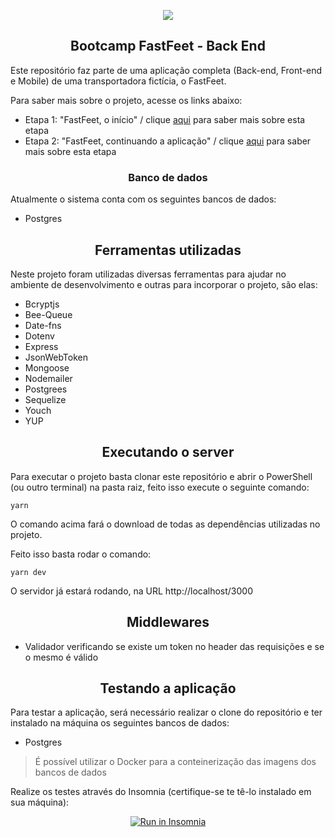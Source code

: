 <p align="center">
<img src="https://user-images.githubusercontent.com/7776944/73502355-851b9c00-43a7-11ea-8f9e-64de2e46010a.png"/>
</p>

<h2 align="center">
Bootcamp FastFeet - Back End
</h2>

Este repositório faz parte de uma aplicação completa (Back-end, Front-end e Mobile) de uma transportadora fictícia, o FastFeet.

Para saber mais sobre o projeto, acesse os links abaixo:

- Etapa 1: "FastFeet, o início" / clique <a href="https://github.com/Rocketseat/bootcamp-gostack-desafio-02/blob/master/README.md#desafio-02-iniciando-aplica%C3%A7%C3%A3o">aqui</a> para saber mais sobre esta etapa
- Etapa 2: "FastFeet, continuando a aplicação" / clique <a href="https://github.com/Rocketseat/bootcamp-gostack-desafio-03/blob/master/README.md#desafio-03-continuando-aplica%C3%A7%C3%A3o">aqui</a> para saber mais sobre esta etapa

<h3 align="center">
  Banco de dados
</h3>

Atualmente o sistema conta com os seguintes bancos de dados:

- Postgres

<h2 align="center">
	Ferramentas utilizadas
</h2>

Neste projeto foram utilizadas diversas ferramentas para ajudar no ambiente de desenvolvimento e outras para incorporar o projeto, são elas:

 - Bcryptjs
 - Bee-Queue
 - Date-fns
 - Dotenv
 - Express
 - JsonWebToken
 - Mongoose
 - Nodemailer
 - Postgrees
 - Sequelize
 - Youch
 - YUP

<h2 align="center">
	Executando o server
</h2>

Para executar o projeto basta clonar este repositório e abrir o PowerShell (ou outro terminal) na pasta raiz, feito isso execute o seguinte comando:

```
yarn
```

O comando acima fará o download de todas as dependências utilizadas no projeto.

Feito isso basta rodar o comando:

```
yarn dev
```

O servidor já estará rodando, na URL http://localhost/3000

<h2 align="center">
	Middlewares
</h2>

- Validador verificando se existe um token no header das requisições e se o mesmo é válido

<h2 align="center">
	Testando a aplicação
</h2>

Para testar a aplicação, será necessário realizar o clone do repositório e ter instalado na máquina os seguintes bancos de dados:

- Postgres
> É possível utilizar o Docker para a conteinerização das imagens dos bancos de dados

Realize os testes através do Insomnia (certifique-se te tê-lo instalado em sua máquina):

<div align="center">
<a href="https://insomnia.rest/run/?label=GoStack%20-%20FastFeet&uri=https%3A%2F%2Fraw.githubusercontent.com%2Fjfelipearaujo%2Fbootcamp-gostack-fastfeet-backend%2Fmaster%2Fgostack_fastfeet_backend_2020-01-30.json" target="_blank"><img src="https://insomnia.rest/images/run.svg" alt="Run in Insomnia"></a>
</div>
